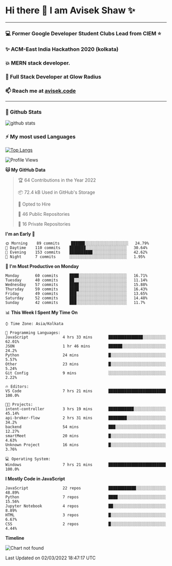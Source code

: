# Hi there 👋 I am Avisek Shaw ✨

---
### :computer: Former Google Developer Student Clubs Lead from CIEM :star: 
###  ✨ ACM-East India Hackathon 2020 (kolkata)
###  :boom: MERN stack developer.
###  🔭 Full Stack Developer at Glow Radius
###  📫 Reach me at [avisek.code](https://avisekcode.netlify.app/)
---
### 🌱 Github Stats
![github stats](https://github-readme-stats.vercel.app/api?username=shawavisek35&count_private=true&show_icons=true&bg_color=315,48c6ef,6f86d6&title_color=ffffff&text_color=ffffff&icon_color=ee609c)
### ⚡ My most used Languages 
<!--![github stats](https://github-readme-stats.vercel.app/api?username=shawavisek35&show_icons=true&theme=radical)-->
[![Top Langs](https://github-readme-stats.vercel.app/api/top-langs/?username=shawavisek35&layout=compact)](https://github.com/shawavisek35)
<!--START_SECTION:waka-->
![Profile Views](http://img.shields.io/badge/Profile%20Views-3-blue)

**🐱 My GitHub Data** 

> 🏆 64 Contributions in the Year 2022
 > 
> 📦 72.4 kB Used in GitHub's Storage 
 > 
> 💼 Opted to Hire
 > 
> 📜 46 Public Repositories 
 > 
> 🔑 16 Private Repositories  
 > 
**I'm an Early 🐤** 

```text
🌞 Morning    89 commits     ██████░░░░░░░░░░░░░░░░░░░   24.79% 
🌆 Daytime    110 commits    ███████░░░░░░░░░░░░░░░░░░   30.64% 
🌃 Evening    153 commits    ██████████░░░░░░░░░░░░░░░   42.62% 
🌙 Night      7 commits      ░░░░░░░░░░░░░░░░░░░░░░░░░   1.95%

```
📅 **I'm Most Productive on Monday** 

```text
Monday       60 commits     ████░░░░░░░░░░░░░░░░░░░░░   16.71% 
Tuesday      40 commits     ██░░░░░░░░░░░░░░░░░░░░░░░   11.14% 
Wednesday    57 commits     ████░░░░░░░░░░░░░░░░░░░░░   15.88% 
Thursday     59 commits     ████░░░░░░░░░░░░░░░░░░░░░   16.43% 
Friday       49 commits     ███░░░░░░░░░░░░░░░░░░░░░░   13.65% 
Saturday     52 commits     ███░░░░░░░░░░░░░░░░░░░░░░   14.48% 
Sunday       42 commits     ███░░░░░░░░░░░░░░░░░░░░░░   11.7%

```


📊 **This Week I Spent My Time On** 

```text
⌚︎ Time Zone: Asia/Kolkata

💬 Programming Languages: 
JavaScript               4 hrs 33 mins       ███████████████░░░░░░░░░░   62.01% 
JSON                     1 hr 46 mins        ██████░░░░░░░░░░░░░░░░░░░   24.2% 
Python                   24 mins             █░░░░░░░░░░░░░░░░░░░░░░░░   5.57% 
Other                    23 mins             █░░░░░░░░░░░░░░░░░░░░░░░░   5.24% 
Git Config               9 mins              ░░░░░░░░░░░░░░░░░░░░░░░░░   2.22%

🔥 Editors: 
VS Code                  7 hrs 21 mins       █████████████████████████   100.0%

🐱‍💻 Projects: 
intent-controller        3 hrs 19 mins       ███████████░░░░░░░░░░░░░░   45.14% 
api-broker-flow          2 hrs 31 mins       ████████░░░░░░░░░░░░░░░░░   34.2% 
backend                  54 mins             ███░░░░░░░░░░░░░░░░░░░░░░   12.27% 
smartMeet                20 mins             █░░░░░░░░░░░░░░░░░░░░░░░░   4.63% 
Unknown Project          16 mins             █░░░░░░░░░░░░░░░░░░░░░░░░   3.76%

💻 Operating System: 
Windows                  7 hrs 21 mins       █████████████████████████   100.0%

```

**I Mostly Code in JavaScript** 

```text
JavaScript               22 repos            ████████████░░░░░░░░░░░░░   48.89% 
Python                   7 repos             ████░░░░░░░░░░░░░░░░░░░░░   15.56% 
Jupyter Notebook         4 repos             ██░░░░░░░░░░░░░░░░░░░░░░░   8.89% 
HTML                     3 repos             █░░░░░░░░░░░░░░░░░░░░░░░░   6.67% 
CSS                      2 repos             █░░░░░░░░░░░░░░░░░░░░░░░░   4.44%

```


**Timeline**

![Chart not found](https://raw.githubusercontent.com/shawavisek35/shawavisek35/master/charts/bar_graph.png) 


 Last Updated on 02/03/2022 18:47:17 UTC
<!--END_SECTION:waka-->
